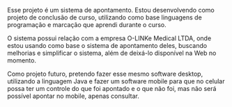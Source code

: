 Esse projeto é um sistema de apontamento.
Estou desenvolvendo como projeto de conclusão de curso, utilizando como base linguagens de programação e marcação que aprendi durante o curso.

O sistema possui relação com a empresa O-LINKe Medical LTDA, onde estou usando como base o sistema de apontamento deles, buscando melhorias e simplificar o sistema, além de deixá-lo disponível na Web no momento.

Como projeto futuro, pretendo fazer esse mesmo software desktop, utilizando a linguagem Java e fazer um software mobile para que no celular possa ter um controle do que foi apontado e o que não foi, mas não será possível apontar no mobile, apenas consultar.